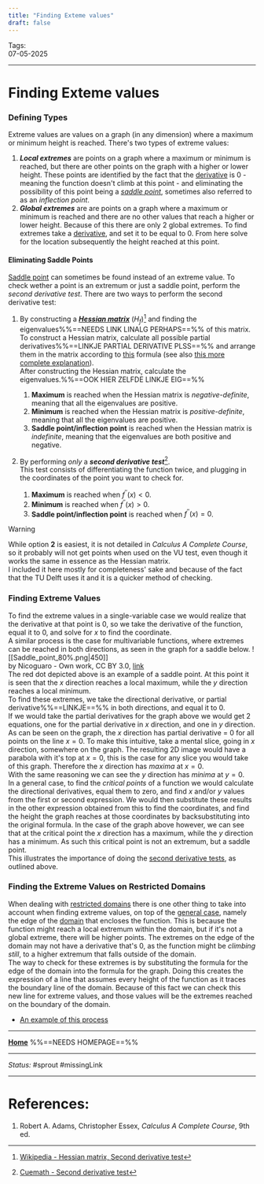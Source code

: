 ```yaml
---
title: "Finding Exteme values"
draft: false
---
```

Tags:    <br>07-05-2025

---
# Finding Exteme values
### Defining Types
Extreme values are values on a graph (in any dimension) where a maximum or minimum height is reached. There's two types of extreme values:
1. ___Local extremes___ are points on a graph where a maximum or minimum is reached, but there are other points on the graph with a higher or lower height. These points are identified by the fact that the [derivative](Differentiation%20and%20Techniques) is 0 - meaning the function doesn't climb at this point - and eliminating the possibility of this point being a _[saddle point](saddle%20points)_, sometimes also referred to as an _inflection point_.
2. ___Global extremes___ are are points on a graph where a maximum or minimum is reached and there are no other values that reach a higher or lower height. Because of this there are only 2 global extremes.
To find extremes take a [derivative](Differentiation%20and%20Techniques), and set it to be equal to 0. From here solve for the location subsequently the height reached at this point.
#### Eliminating Saddle Points
[Saddle point](saddle%20points) can sometimes be found instead of an extreme value. To check wether a point is an extremum or just a saddle point, perform the _second derivative test_. There are two ways to perform the second derivative test:
1. By constructing a ___[Hessian matrix](Hessian%20Matrix)___ ($H_f$)[^wikiSDT] and finding the eigenvalues%%==NEEDS LINK LINALG PERHAPS==%% of this matrix. <br>To construct a Hessian matrix, calculate all possible partial derivatives%%==LINKJE PARTIAL DERIVATIVE PLSS==%% and arrange them in the matrix according to [this](hessian%20matrix%20general%20solution) formula (see also [this more complete explanation](Hessian%20Matrix)). <br>After constructing the Hessian matrix, calculate the eigenvalues.%%==OOK HIER ZELFDE LINKJE EIG==%% 
	1. __Maximum__ is reached when the Hessian matrix is _negative-definite_, meaning that all the eigenvalues are positive.
	2. __Minimum__ is reached when the Hessian matrix is _positive-definite_, meaning that all the eigenvalues are positive.
	3. __Saddle point/inflection point__ is reached when the Hessian matrix is _indefinite_, meaning that the eigenvalues are both positive and negative.
 
2. By performing _only_ a ___second derivative test___[^cueSDT]. <br>This test consists of differentiating the function twice, and plugging in the coordinates of the point you want to check for.
	1. __Maximum__ is reached when  $f^{\prime\prime} (x) < 0$.
	2. __Minimum__ is reached when  $f^{\prime\prime} (x) > 0$.
	3. __Saddle point/inflection point__ is reached when $f^{\prime\prime} (x) = 0$.

> [!warning]
> While option __2__ is easiest, it is not detailed in _Calculus A Complete Course_, so it probably will not get points when used on the VU test, even though it works the same in essence as the Hessian matrix. <br>I included it here mostly for completeness' sake and because of the fact that the TU Delft uses it and it is a quicker method of checking.

### Finding Extreme Values
To find the extreme values in a single-variable case we would realize that the derivative at that point is 0, so we take the derivative of the function, equal it to 0, and solve for $x$ to find the coordinate. <br>A similar process is the case for multivariable functions, where extremes can be reached in both directions, as seen in the graph for a saddle below.
![[Saddle_point_80%.png|450]]<br>by Nicoguaro - Own work, CC BY 3.0, [link](https://commons.wikimedia.org/w/index.php?curid=20570051)<br>
The red dot depicted above is an example of a saddle point. At this point it is seen that the $x$ direction reaches a local maximum, while the $y$ direction reaches a local minimum. <br>To find these extremes, we take the directional derivative, or partial derivative%%==LINKJE==%% in both directions, and equal it to 0. <br>If we would take the partial derivatives for the graph above we would get 2 equations, one for the partial derivative in $x$ direction, and one in $y$ direction. As can be seen on the graph, the $x$ direction has partial derivative = 0 for all points on the line $x=0$. To make this intuitive, take a mental slice, going in $x$ direction, somewhere on the graph. The resulting 2D image  would have a parabola with it's top at $x=0$, this is the case for any slice you would take of this graph. Therefore the $x$ direction has _maxima_ at $x = 0$. <br>With the same reasoning we can see the $y$ direction has _minima_ at $y=0$. <br>In a general case, to find the _critical points_ of a function we would calculate the directional derivatives, equal them to zero, and find $x$ and/or $y$ values from the first or second expression. We would then substitute these results in the other expression obtained from this to find the coordinates, and find the height the graph reaches at those coordinates by backsubstituting into the original formula. In the case of the graph above however, we can see that at the critical point the $x$ direction has a maximum, while the $y$ direction has a minimum. As such this critical point is not an extremum, but a saddle point. <br>This illustrates the importance of doing the [second derivative tests](#eliminating%20saddle%20points), as outlined above.




### Finding the Extreme Values on Restricted Domains
When dealing with [restricted domains](Intervals;%20Domain%20and%20Range) there is one other thing to take into account when finding extreme values, on top of the [general case](finding%20extreme%20values), namely the edge of the [domain](Intervals;%20Domain%20and%20Range) that encloses the function. This is because the function might reach a local extremum within the domain, but if it's not a global extreme, there will be higher points. The extremes on the edge of the domain may not have a derivative that's 0, as the function might be _climbing still_, to a higher extremum that falls outside of the domain. <br>The way to check for these extremes is by substituting the formula for the edge of the domain into the formula for the graph. Doing this creates the expression of a line that assumes every height of the function as it traces the boundary line of the domain.  Because of this fact we can check this new line for extreme values, and those values will be the extremes reached on the boundary of the domain. 
- [An example of this process](example%20boundary%20extremum)







---
__[Home](Example.md)__ %%==NEEDS HOMEPAGE==%%

---
_Status:_ #sprout #missingLink 

---
# References:
[^wikiSDT]: [Wikipedia - Hessian matrix, Second derivative test](https://en.wikipedia.org/wiki/Hessian_matrix#Second-derivative_test)
[^cueSDT]: [Cuemath - Second derivative test](https://www.cuemath.com/calculus/second-derivative-test/)
1. Robert A. Adams, Christopher Essex, _Calculus A Complete Course_, 9th ed.
